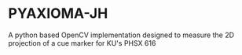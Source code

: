 # PYAXIOMA-JH
A python based OpenCV implementation designed to measure the 2D projection of a cue marker for KU's PHSX 616
